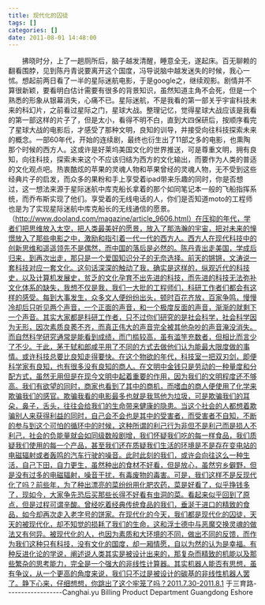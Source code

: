 ```yaml
---
title: 现代化的囚徒
tags: []
categories: []
date: 2011-08-01 14:48:00 
---
```



&emsp;&emsp;拂晓时分，上了一趟厕所后，脑子越发清醒，睡意全无，遂起床。百无聊赖的翻看围脖，见到陈丹青说要离开这个国度，冯导说脑中越发迷失的时候，我心一怵。想起前两日看了一半的星际迷航电影，于是google之，继续观影。剧情并不算很新颖，要看明白估计需要有很多的背景知识，虽然知道主角不会死，但是一个熟悉的形象从银幕消失，心痛不已。星际迷航，不是我看的第一部关乎宇宙科技未来的科幻片，之前看过星际之门，星球大战。整理记忆，觉得星球大战应该是我看的第一部这样的片子了，但是太小，看得不明不白，直到大四保研后，按顺序看完了星球大战的电影后，才感受了那种文明，良知的训导，并接受向往科技探索未来的概念。­一部60年代，开始的连续剧，最终也衍生出了11部之多的电影，也熏陶那个时候的西方人。这或许是好莱坞美国文化的世界推送，可是尊重文明，拥有良知，向往科技，探索未来这个不应该归结为西方的文化输出，而要作为人类的普适的文化观点吧。热衷酷炫的苹果的灵魂人物和苹果曾经的灵魂人物，无不受到这些经典片子的启发，而众多的果粉和手上享受着ipad带来乐趣的同时，你是否想过，这一想法来源于星际迷航中库克船长拿着的那个如同笔记本一般的飞船指挥系统，而乔布斯实现了他们。享受着的无线电话的人，你们是否知道moto的工程师也是为了实现星际迷航中库克船长的无线通信的愿景。（http://www.dooland.com/magazine/article_9606.html）在压抑的年代，学者们把思维放入太空，把人类最美好的愿景，放入了那浩瀚的宇宙，把对未来的憧憬放入了那些电影之中，激励和指引着一代一代的西方人。西方人在现代科技中的创新思维和遥遥领先不是偶然，而中国的落后是必然的。陈丹青出走美国，学成后归来，到再次出走，那只是一个爱国知识分子的无奈选择。前天的锵锵，文涛说一套科技对应一套文化。这句话深深的触动了我，确实是这样的，纵观近代的科技史，以及计算机发展史，贫乏的文化孕育不出先进的科技，而先进的科技无法弥补文化体系的缺失，我想不仅是我，我们一大批的工程师们，科研工作者们都会有这样的感受。每到大事发生，众多文人便纷纷出头，顿时百花齐放，百家争鸣，慢慢冷却后只听见两个声音，一个正面的声音，和一个极度反面的声音，渐渐的就剩下一个声音。其实大家都是科研工作者，只不过你们研究的是社会科学，社会科学因为无形，因次素质良莠不齐，而真正伟大的声音完全被其他杂吵的声音淹没消失。而自然科学研究通常是能看到成绩，而门槛较高，虽有滥竽充数者，但相比而言少了不少。于此，茅于轼和郎咸平用了不同的方式去做他们认为能最大限度做的事情。­或许科技总要比良知走得要快。在这个物欲的年代，科技室一把双刃剑，即便科学家有良知，也有很多没有良知的商人。在文明中金钱只是劳动的一种量度和分配方式，虽然无用但是在现今文明中起着重要的作用，因为我们的文明程度还不够高。我们有欲望的同时，商家也看到了其中的商机，而嗜血的商人便使用了化学来欺骗我们的感官。欺骗我看的电影最多也就是我骂他为垃圾，可是欺骗我们的耳朵，鼻子，舌头，往往会给我们的生命带来健康的隐患。当这个社会的人都想着欺骗别人来获得利益的同时，自己会不会也是其中的受害者，而受害者不自知，不断的参与到这个可怕的循环中的时候，这种所谓的利己行为非但不是利己而是损人不利己，社会的负能量就会如同级数般剧增，我们怀疑我们吃的每一样食品，我们质疑我们使用的每一个产品，甚至我们还在质疑我们生活的环境是不是存在变电站的电磁辐射或者轰鸣的汽车行驶的噪音。此时此刻的我们，或许会向往这么一种生活，自己下田，自力更生，虽然种出的食材不好看，但是放心，虽然穷乡僻野，但是没有过多的电磁辐射，噪音干扰，有毒废物的毒害。可是，我们这样不是反现代化了吗？前些年，为了种出漂亮的菜纷纷用化肥农药，菜是好看了，似乎挣钱多了，现如今，大家争先恐后买那些长得不好看有虫洞的菜。看起来似乎回到了原点，但是过程可谓辛酸。曾经吃着经典传统食品的我们，垂涎于进口的精致的食品，如今却再次走入老字号的饼家。在现代化的今天，我们都是现代化的囚徒，天天的被现代化，却不知觉的损耗了我们的生命，这和浮士德中与恶魔交换灵魂的做法又有何异。被现代化的人，也因为素质和大环境的不同，做出不同的反馈，而作为我们这种只有科技，没有文化的国度，却一厢情愿，自以为然的认为是幸福。­有种反进化论的学说，阐述说人类其实是被设计出来的，那复杂而精致的机能以及那些繁杂的思考能力，完全是一个强大的非线性计算器。其实机器人能否有思想，虽有争议，从一个更高的角度来说，我们只不过是被设计的碳基的非线性机器人罢了。­静下心来，仔细想想，你跳出了这个牢笼了吗？­2011.7.30-2011.8.1 于三育路------------------­Canghai.yu Billing Product Department Guangdong Eshore­­­­­